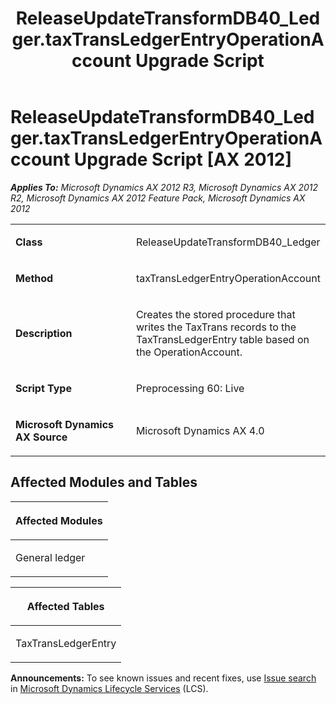 ﻿---
title: ReleaseUpdateTransformDB40_Ledger.taxTransLedgerEntryOperationAccount Upgrade Script
TOCTitle: ReleaseUpdateTransformDB40_Ledger.taxTransLedgerEntryOperationAccount Upgrade Script
ms:assetid: f6f0c40e-e5be-840e-497d-88313629ae1b
ms:mtpsurl: https://msdn.microsoft.com/en-us/library/JJ737592(v=AX.60)
ms:contentKeyID: 49712285
ms.date: 05/18/2015
mtps_version: v=AX.60
---

# ReleaseUpdateTransformDB40\_Ledger.taxTransLedgerEntryOperationAccount Upgrade Script [AX 2012]


_**Applies To:** Microsoft Dynamics AX 2012 R3, Microsoft Dynamics AX 2012 R2, Microsoft Dynamics AX 2012 Feature Pack, Microsoft Dynamics AX 2012_

<table>
<colgroup>
<col style="width: 50%" />
<col style="width: 50%" />
</colgroup>
<tbody>
<tr class="odd">
<td><p><strong>Class</strong></p></td>
<td><p>ReleaseUpdateTransformDB40_Ledger</p></td>
</tr>
<tr class="even">
<td><p><strong>Method</strong></p></td>
<td><p>taxTransLedgerEntryOperationAccount</p></td>
</tr>
<tr class="odd">
<td><p><strong>Description</strong></p></td>
<td><p>Creates the stored procedure that writes the TaxTrans records to the TaxTransLedgerEntry table based on the OperationAccount.</p></td>
</tr>
<tr class="even">
<td><p><strong>Script Type</strong></p></td>
<td><p>Preprocessing 60: Live</p></td>
</tr>
<tr class="odd">
<td><p><strong>Microsoft Dynamics AX Source</strong></p></td>
<td><p>Microsoft Dynamics AX 4.0</p></td>
</tr>
</tbody>
</table>


## Affected Modules and Tables

<table>
<colgroup>
<col style="width: 100%" />
</colgroup>
<thead>
<tr class="header">
<th><p>Affected Modules</p></th>
</tr>
</thead>
<tbody>
<tr class="odd">
<td><p>General ledger</p></td>
</tr>
</tbody>
</table>


<table>
<colgroup>
<col style="width: 100%" />
</colgroup>
<thead>
<tr class="header">
<th><p>Affected Tables</p></th>
</tr>
</thead>
<tbody>
<tr class="odd">
<td><p>TaxTransLedgerEntry</p></td>
</tr>
</tbody>
</table>

  
**Announcements:** To see known issues and recent fixes, use [Issue search](http://go.microsoft.com/fwlink/?linkid=389258) in [Microsoft Dynamics Lifecycle Services](http://go.microsoft.com/fwlink/?linkid=306505) (LCS).

